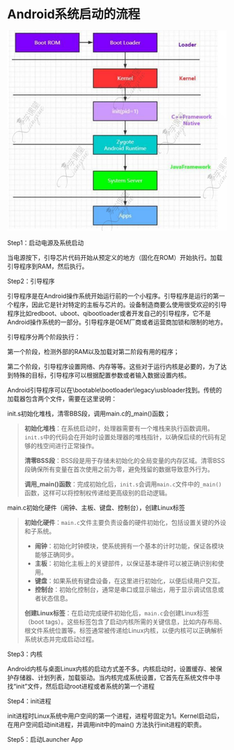 # Android系统启动的流程

![image-20231204170320731](1-1.Android系统流程_imgs\xayYYKzTjMU.png)

Step1：启动电源及系统启动

当电源按下，引导芯片代码开始从预定义的地方（固化在ROM）开始执行。加载引导程序到RAM，然后执行。

Step2：引导程序

引导程序是在Android操作系统开始运行前的一个小程序。引导程序是运行的第一个程序，因此它是针对特定的主板与芯片的。设备制造商要么使用很受欢迎的引导程序比如redboot、uboot、qibootloader或者开发自己的引导程序，它不是Android操作系统的一部分。引导程序是OEM厂商或者运营商加锁和限制的地方。

引导程序分两个阶段执行：

第一个阶段，检测外部的RAM以及加载对第二阶段有用的程序；

第二个阶段，引导程序设置网络、内存等等。这些对于运行内核是必要的，为了达到特殊的目标，引导程序可以根据配置参数或者输入数据设置内核。

Android引导程序可以在\bootable\bootloader\legacy\usbloader找到。传统的加载器包含两个文件，需要在这里说明：

init.s初始化堆栈，清零BBS段，调用main.c的_main()函数；

> **初始化堆栈**：在系统启动时，处理器需要有一个堆栈来执行函数调用。`init.s`中的代码会在开始时设置处理器的堆栈指针，以确保后续的代码有足够的栈空间进行正常操作。
>
> **清零BSS段**：BSS段是用于存储未初始化的全局变量的内存区域。清零BSS段确保所有变量在首次使用之前为零，避免残留的数据导致意外行为。
>
> **调用_main()函数**：完成初始化后，`init.s`会调用`main.c`文件中的`_main()`函数，这样可以将控制权传递给更高级别的启动逻辑。

main.c初始化硬件（闹钟、主板、键盘、控制台），创建Linux标签

> **初始化硬件**：`main.c`文件主要负责设备的硬件初始化，包括设置关键的外设和子系统。
>
> - **闹钟**：初始化时钟模块，使系统拥有一个基本的计时功能，保证各模块能够正确同步。
> - **主板**：初始化主板上的关键部件，以保证基本硬件可以被正确识别和使用。
> - **键盘**：如果系统有键盘设备，在这里进行初始化，以便后续用户交互。
> - **控制台**：初始化控制台，通常是串口或显示输出，用于显示调试信息或者状态信息。
>
> **创建Linux标签**：在启动完成硬件初始化后，`main.c`会创建Linux标签（boot tags）。这些标签包含了启动内核所需的关键信息，比如内存布局、根文件系统位置等。标签通常被传递给Linux内核，以便内核可以正确解析系统状态并完成启动过程。

Step3：内核

Android内核与桌面Linux内核的启动方式差不多。内核启动时，设置缓存、被保护存储器、计划列表，加载驱动。当内核完成系统设置，它首先在系统文件中寻找“init”文件，然后启动root进程或者系统的第一个进程

Step4：init进程

init进程时Linux系统中用户空间的第一个进程，进程号固定为1。Kernel启动后，在用户空间启动init进程，并调用init中的main() 方法执行init进程的职责。

Step5：启动Launcher App